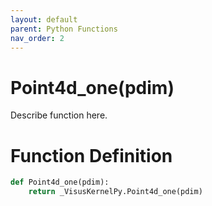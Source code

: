 ```yaml
---
layout: default
parent: Python Functions
nav_order: 2
---
```


# Point4d_one(pdim)

Describe function here.

# Function Definition

```python
def Point4d_one(pdim):
    return _VisusKernelPy.Point4d_one(pdim)
```